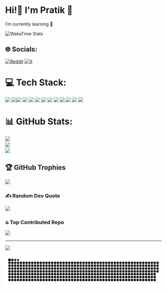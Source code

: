 # Hi!👋 I'm Pratik 👾 <br>
 I’m currently learning 🌱<br>

![WakaTime Stats](https://github-readme-stats.vercel.app/api/wakatime?username=Prtik12&layout=compact&theme=tokyonight)

## 🌐 Socials:
[![Reddit](https://img.shields.io/badge/Reddit-%23FF4500.svg?logo=Reddit&logoColor=white)](https://reddit.com/user/UrbanCadence) [![X](https://img.shields.io/badge/X-black.svg?logo=X&logoColor=white)](https://x.com/iPratikkk___) 

# 💻 Tech Stack:
![](https://img.shields.io/badge/c-%2300599C.svg?style=plastic&logo=c&logoColor=white) ![](https://img.shields.io/badge/c++-%2300599C.svg?style=plastic&logo=c%2B%2B&logoColor=white)![](https://img.shields.io/badge/html5-%23E34F26.svg?style=plastic&logo=html5&logoColor=white) ![](https://img.shields.io/badge/java-%23ED8B00.svg?style=plastic&logo=openjdk&logoColor=white) ![](https://img.shields.io/badge/javascript-%23323330.svg?style=plastic&logo=javascript&logoColor=%23F7DF1E) ![](https://img.shields.io/badge/typescript-%23007ACC.svg?style=plastic&logo=typescript&logoColor=white) ![](https://img.shields.io/badge/NPM-%23CB3837.svg?style=plastic&logo=npm&logoColor=white) [](https://img.shields.io/badge/Next-black?style=plastic&logo=next.js&logoColor=white) ![](https://img.shields.io/badge/pnpm-%234a4a4a.svg?style=plastic&logo=pnpm&logoColor=f69220) ![](https://img.shields.io/badge/Bun-%23000000.svg?style=plastic&logo=bun&logoColor=white) ![](https://img.shields.io/badge/react-%2320232a.svg?style=plastic&logo=react&logoColor=%2361DAFB) ![](https://img.shields.io/badge/MongoDB-%234ea94b.svg?style=plastic&logo=mongodb&logoColor=white) ![](https://img.shields.io/badge/postgres-%23316192.svg?style=plastic&logo=postgresql&logoColor=white) [](https://img.shields.io/badge/Supabase-3ECF8E?style=plastic&logo=supabase&logoColor=white) [](https://img.shields.io/badge/Prisma-3982CE?style=plastic&logo=Prisma&logoColor=white) ![](https://img.shields.io/badge/docker-%230db7ed.svg?style=plastic&logo=docker&logoColor=white) 



# 📊 GitHub Stats:
![](https://github-readme-stats.vercel.app/api?username=Prtik12&theme=tokyonight&hide_border=false&include_all_commits=false&count_private=false)<br/>
![](https://github-readme-streak-stats.herokuapp.com/?user=Prtik12&theme=tokyonight&hide_border=false)<br/>
![](https://github-readme-stats.vercel.app/api/top-langs/?username=Prtik12&theme=tokyonight&hide_border=false&include_all_commits=false&count_private=false&layout=compact)


## 🏆 GitHub Trophies
![](https://github-profile-trophy.vercel.app/?username=Prtik12&theme=tokyonight&no-frame=false&no-bg=true&margin-w=4)

### ✍️ Random Dev Quote
![](https://quotes-github-readme.vercel.app/api?type=horizontal&theme=tokyonight)

### 🔝 Top Contributed Repo
![](https://github-contributor-stats.vercel.app/api?username=Prtik12&limit=5&theme=tokyonight&combine_all_yearly_contributions=true)

---
[![](https://visitcount.itsvg.in/api?id=Prtik12&icon=0&color=0)](https://visitcount.itsvg.in)

<picture>
  <source media="(prefers-color-scheme: dark)" srcset="https://raw.githubusercontent.com/Prtik12/Prtik12/output/github-snake-dark.svg" />
  <source media="(prefers-color-scheme: light)" srcset="https://raw.githubusercontent.com/Prtik12/Prtik12/output/github-snake.svg" />
  <img alt="github-snake" src="https://raw.githubusercontent.com/Prtik12/Prtik12/output/github-snake.svg" />
</picture>

<!-- Proudly created with GPRM ( https://gprm.itsvg.in ) -->
